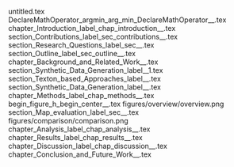 untitled.tex
DeclareMathOperator_argmin_arg_min_DeclareMathOperator__.tex
chapter_Introduction_label_chap_introduction__.tex
section_Contributions_label_sec_contributions__.tex
section_Research_Questions_label_sec__.tex
section_Outline_label_sec_outline__.tex
chapter_Background_and_Related_Work__.tex
section_Synthetic_Data_Generation_label__1.tex
section_Texton_based_Approaches_label__.tex
section_Synthetic_Data_Generation_label__.tex
chapter_Methods_label_chap_methods__.tex
begin_figure_h_begin_center__.tex
figures/overview/overview.png
section_Map_evaluation_label_sec__.tex
figures/comparison/comparison.png
chapter_Analysis_label_chap_analysis__.tex
chapter_Results_label_chap_results__.tex
chapter_Discussion_label_chap_discussion__.tex
chapter_Conclusion_and_Future_Work__.tex
